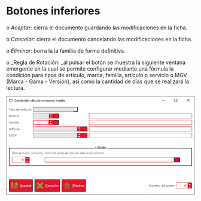 # Botones inferiores

&#x20;               o   _Aceptar:_  cierra el documento guardando las modificaciones en la ficha.

&#x20;               o   _Cancelar:_ cierra el documento cancelando las modificaciones en la ficha.

&#x20;               o   _Eliminar:_ borra la la familia de forma definitiva.

&#x20;               o   _Regla de Rotación: _al pulsar el botón se muestra la siguiente ventana emergente en la cual se permite configurar mediante una fórmula la condición para tipos de artículo, marca, familia, artículo o servicio o MGV (Marca - Gama - Versión), así como la cantidad de días que se realizará la lectura.

![](<../../../../.gitbook/assets/image (534).png>)
